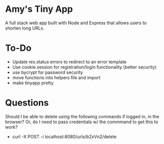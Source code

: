# Amy's Tiny App 

A full stack web app built with Node and Express that allows users to shorten long URLs.


# To-Do

* Update res.status errors to redirect to an error template
* Use cookie.session for registration/login functionality (better security)
* use bycrypt for password security
* move functions into helpers file and import
* make tinyapp pretty


# Questions

Should I be able to delete using the following commands if logged in, in the browser? Or, do I need to pass credentials w/ the commmand to get this to work?

* curl -X POST -i localhost:8080/urls/b2xVn2/delete

